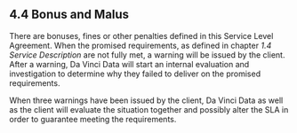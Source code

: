 ## 4.4 Bonus and Malus

There are bonuses, fines or other penalties defined in this Service Level Agreement. When the promised requirements, as defined in chapter _1.4 Service Description_ are not fully met, a warning will be issued by the client. After a warning, Da Vinci Data will start an internal evaluation and investigation to determine why they failed to deliver on the promised requirements.

When three warnings have been issued by the client, Da Vinci Data as well as the client will evaluate the situation together and possibly alter the SLA in order to guarantee meeting the requirements.